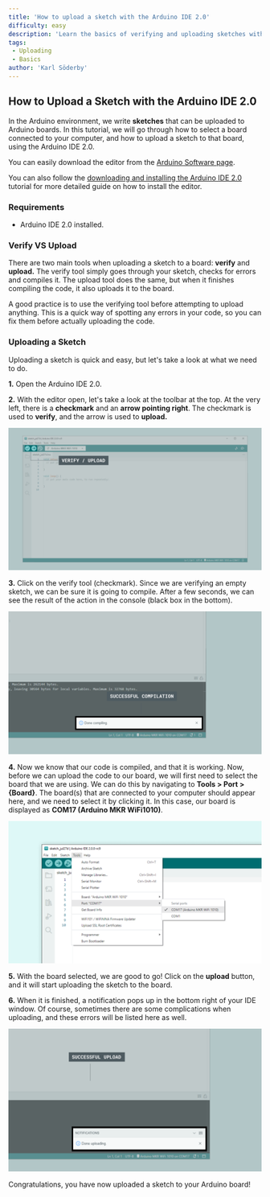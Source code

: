 ```yaml
---
title: 'How to upload a sketch with the Arduino IDE 2.0'
difficulty: easy
description: 'Learn the basics of verifying and uploading sketches with the new IDE 2.0.'
tags:
 - Uploading
 - Basics
author: 'Karl Söderby'
---
```


## How to Upload a Sketch with the Arduino IDE 2.0

In the Arduino environment, we write **sketches** that can be uploaded to Arduino boards. In this tutorial, we will go through how to select a board connected to your computer, and how to upload a sketch to that board, using the Arduino IDE 2.0.

You can easily download the editor from the [Arduino Software page](https://www.arduino.cc/en/software#experimental-software). 

You can also follow the [downloading and installing the Arduino IDE 2.0](./ide-v2-downloading-and-installing) tutorial for more detailed guide on how to install the editor.

### Requirements

- Arduino IDE 2.0 installed. 

### Verify VS Upload

There are two main tools when uploading a sketch to a board: **verify** and **upload.** The verify tool simply goes through your sketch, checks for errors and compiles it. The upload tool does the same, but when it finishes compiling the code, it also uploads it to the board.

A good practice is to use the verifying tool before attempting to upload anything. This is a quick way of spotting any errors in your code, so you can fix them before actually uploading the code. 

### Uploading a Sketch

Uploading a sketch is quick and easy, but let's take a look at what we need to do. 

**1.** Open the Arduino IDE 2.0. 

**2.** With the editor open, let's take a look at the toolbar at the top. At the very left, there is a **checkmark** and an **arrow pointing right**. The checkmark is used to **verify**, and the arrow is used to **upload.** 

![Verifying and uploading buttons.](assets/uploading-a-sketch-img01.png)

**3.** Click on the verify tool (checkmark). Since we are verifying an empty sketch, we can be sure it is going to compile. After a few seconds, we can see the result of the action in the console (black box in the bottom). 

![Successful compilation printed in the console.](assets/uploading-a-sketch-img02.png)

**4.** Now we know that our code is compiled, and that it is working. Now, before we can upload the code to our board, we will first need to select the board that we are using. We can do this by navigating to **Tools > Port > {Board}**. The board(s) that are connected to your computer should appear here, and we need to select it by clicking it. In this case, our board is displayed as **COM17 (Arduino MKR WiFi1010)**.

![Selecting the board.](assets/uploading-a-sketch-img03.png)

**5.** With the board selected, we are good to go! Click on the **upload** button, and it will start uploading the sketch to the board. 

**6.** When it is finished, a notification pops up in the bottom right of your IDE window. Of course, sometimes there are some complications when uploading, and these errors will be listed here as well.

![Successful upload printed in the console.](assets/uploading-a-sketch-img04.png)

Congratulations, you have now uploaded a sketch to your Arduino board!

